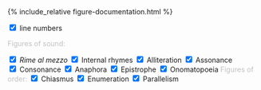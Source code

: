 
<style>

.label {
	color: silver;
}

.nobreak {
	white-space: nowrap;

</style>


<div id="contents-figure-header"></div>

<div id="documentation-figure">
{% include_relative figure-documentation.html %}
</div>

<div class="options">

<span class="nobreak"><input id="figure-check-linenum" checked onchange="toggleLinenum(event)" type=checkbox>&nbsp;<span title="alt/option-l">line numbers</span></span>

<span class="label">Figures of sound:</span>

<span class="figure-RM-check nobreak"><input id="check-RM" checked onchange="toggleRM(event)" type=checkbox>&nbsp;<span title=""><i>Rime al mezzo</i></span></span>
<span class="figure-IR-check nobreak"><input id="check-IR" checked onchange="toggleIR(event)" type=checkbox>&nbsp;<span title="">Internal rhymes</span></span>
<span class="figure-AL-check nobreak"><input id="check-AL" checked onchange="toggleAL(event)" type=checkbox>&nbsp;<span title="">Alliteration</span></span>
<span class="figure-AS-check nobreak"><input id="check-AS" checked onchange="toggleAS(event)" type=checkbox>&nbsp;<span title="">Assonance</span></span>
<span class="figure-CO-check nobreak"><input id="check-CO" checked onchange="toggleCO(event)" type=checkbox>&nbsp;<span title="">Consonance</span></span>
<span class="figure-AN-check nobreak"><input id="check-AN" checked onchange="toggleAN(event)" type=checkbox>&nbsp;<span title="">Anaphora</span></span>
<span class="figure-EP-check nobreak"><input id="check-EP" checked onchange="toggleEP(event)" type=checkbox>&nbsp;<span title="">Epistrophe</span></span>
<span class="figure-ON-check nobreak"><input id="check-ON" checked onchange="toggleON(event)" type=checkbox>&nbsp;<span title="">Onomatopoeia</span></span>
<span class="label">Figures of order:</span>
<span class="figure-CH-check nobreak"><input id="check-CH" checked onchange="toggleCH(event)" type=checkbox>&nbsp;<span title="">Chiasmus</span></span>
<span class="figure-EN-check nobreak"><input id="check-EN" checked onchange="toggleEN(event)" type=checkbox>&nbsp;<span title="">Enumeration</span></span>
<span class="figure-PA-check nobreak"><input id="check-PA" checked onchange="togglePA(event)" type=checkbox>&nbsp;<span title="">Parallelism</span></span>

</div>

<div id="contents-figure"></div>

<div id="status-figure"></div>

<center><textarea oninput="updateDisplayFigure(event)" onkeydown="handleTabKeyPressInTextArea(event)" id="editor-figure" style="display:none;"></textarea></center>

<div style='margin-bottom:200px;'></div>


<script>

function updateDisplayFigure(event) {
	displayFigureTextareaContents();
}

</script>

